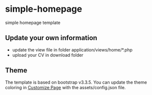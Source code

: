 # simple-homepage
simple homepage template

## Update your own information

* update the view file in folder application/views/home/\*.php
* upload your CV in download folder


## Theme

The template is based on bootstrap v3.3.5.  You can update the theme coloring in [Customize Page](http://getbootstrap.com/customize/) with the assets/config.json file.

